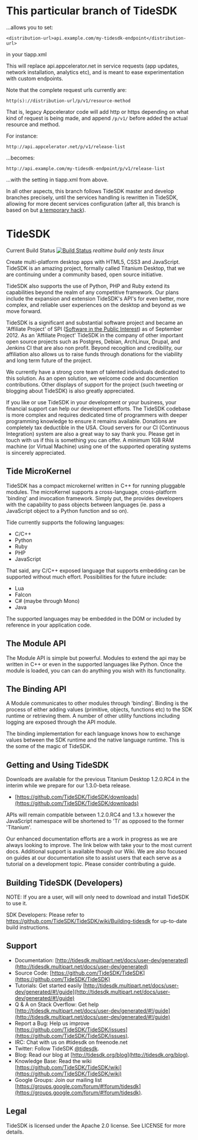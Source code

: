 This particular branch of TideSDK
======

...allows you to set:

```
<distribution-url>api.example.com/my-tidesdk-endpoint</distribution-url>
```

in your tiapp.xml

This will replace api.appcelerator.net in service requests (app updates, network installation, analytics etc), and is meant to ease experimentation with custom endpoints.

Note that the complete request urls currently are:

`http(s)://distribution-url/p/v1/resource-method`

That is, legacy Appcelerator code will add http or https depending on what kind of request is being made, and append `/p/v1/` before added the actual resource and method.

For instance:

`http://api.appcelerator.net/p/v1/release-list`

...becomes:

`http://api.example.com/my-tidesdk-endpoint/p/v1/release-list`

...with the setting in tiapp.xml from above.

In all other aspects, this branch follows TideSDK master and develop branches precisely, until the services handling is rewritten in TideSDK, allowing for more decent services configuration (after all, this branch is based on but [a temporary hack](https://github.com/TideSDK/TideSDK/pull/50)).

TideSDK
=======

Current Build Status
[![Build Status](https://travis-ci.org/TideSDK/TideSDK.png)](https://travis-ci.org/TideSDK/TideSDK)
*realtime build only tests linux*


Create multi-platform desktop apps with HTML5, CSS3 and JavaScript. TideSDK is an amazing project, formally called Titanium Desktop, that we are continuing under a community based, open source initiative.

TideSDK also supports the use of Python, PHP and Ruby extend its capabilities beyond the realm of any competitive framework. Our plans include the expansion and extension TideSDK's API's for even better, more complex, and reliable user experiences on the desktop and beyond as we move forward.

TideSDK is a significant and substantial software project and became an 'Affiliate Project' of SPI ([Software in the Public Interest](http://spi-inc.org/projects)) as of September 2012. As an 'Affiliate Project' TideSDK in the company of other important open source projects such as Postgres, Debian, ArchLinux, Drupal, and Jenkins CI that are also non profit. Beyond recogition and credibility, our affiliation also allows us to raise funds through donations for the viability and long term future of the project.

We currently have a strong core team of talented individuals dedicated to this solution. As an open solution, we welcome code and documention contributions. Other displays of support for the project (such tweeting or blogging about TideSDK) is also greatly appreciated.

If you like or use TideSDK in your development or your business, your financial support can help our development efforts. The TideSDK codebase is more complex and requires dedicated time of programmers with deeper programming knowledge to ensure it remains available. Donations are completely tax deductible in the USA. Cloud servers for our CI (Continuous Integration) system are also a great way to say thank you. Please get in touch with us if this is something you can offer. A minimum 1GB RAM machine (or Virtual Machine) using one of the supported operating systems is sincerely appreciated.

## Tide MicroKernel

TideSDK has a compact microkernel written in C++ for running pluggable
modules. The microKernel supports a cross-language, cross-platform 'binding' and invocation framework. Simply put, the provides developers with the capability to pass objects between languages (ie. pass a JavaScript object to a Python function and so on).

Tide currently supports the following languages:

- C/C++
- Python
- Ruby
- PHP
- JavaScript

That said, any C/C++ exposed language that supports embedding can
be supported without much effort. Possibilities for the future include:

- Lua
- Falcon
- C# (maybe through Mono)
- Java

The supported languages may be embedded in the DOM or included by reference in your application code.

## The Module API

The Module API is simple but powerful. Modules to extend the api may be written in C++ or even in the supported languages like Python. Once the module
is loaded, you can can do anything you wish with its functionality.

## The Binding API

A Module communicates to other modules through 'binding'. Binding is the process of either adding values (primitive, objects, functions etc) to the SDK runtime or retrieving them. A number of other utility functions including logging are exposed through the API module.

The binding implementation for each language knows how to exchange values between the SDK runtime and the native language runtime. This is the some of the magic of TideSDK.

Getting and Using TideSDK
-------------------------

Downloads are available for the previous Titanium Desktop 1.2.0.RC4 in the interim while we prepare for our 1.3.0-beta release.

* [https://github.com/TideSDK/TideSDK/downloads](https://github.com/TideSDK/TideSDK/downloads)

APIs will remain compatible between 1.2.0.RC4 and 1.3.x however the JavaScript namespace will be shortened to 'Ti' as opposed to the former 'Titanium'.

Our enhanced documentation efforts are a work in progress as we are always looking to improve. The link below with take your to the most current docs. Additional support is available though our Wiki. We are also focused on guides at our documentation site to assist users that each serve as a tutorial on a development topic. Please consider contributing a guide.

Building TideSDK (Developers)
-----------------------------

NOTE: If you are a user, will will only need to download and install TideSDK to use it.

SDK Developers: Please refer to https://github.com/TideSDK/TideSDK/wiki/Building-tidesdk
for up-to-date build instructions.

Support
-------
- Documentation: [http://tidesdk.multipart.net/docs/user-dev/generated](http://tidesdk.multipart.net/docs/user-dev/generated)
- Source Code: [https://github.com/TideSDK/TideSDK](https://github.com/TideSDK/TideSDK)
- Tutorials: Get started easily [http://tidesdk.multipart.net/docs/user-dev/generated/#!/guide](http://tidesdk.multipart.net/docs/user-dev/generated/#!/guide)
- Q &amp; A on Stack Overflow: Get help [http://tidesdk.multipart.net/docs/user-dev/generated/#!/guide](http://tidesdk.multipart.net/docs/user-dev/generated/#!/guide)
- Report a Bug: Help us improve [https://github.com/TideSDK/TideSDK/issues](https://github.com/TideSDK/TideSDK/issues).
- IRC: Chat with us on #tidesdk on freenode.net
- Twitter: Follow TideSDK [@tidesdk](http://twitter.com/tidesdk).
- Blog: Read our blog at [http://tidesdk.org/blog](http://tidesdk.org/blog).
- Knowledge Base: Read the wiki [https://github.com/TideSDK/TideSDK/wiki](https://github.com/TideSDK/TideSDK/wiki) 
- Google Groups: Join our mailing list [https://groups.google.com/forum/#!forum/tidesdk](https://groups.google.com/forum/#!forum/tidesdk).

Legal
-----
TideSDK is licensed under the Apache 2.0 license. See LICENSE for more details.
